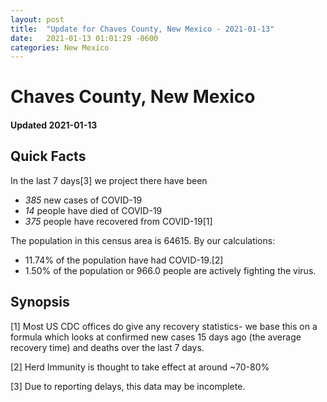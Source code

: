 ```yaml
---
layout: post
title:  "Update for Chaves County, New Mexico - 2021-01-13"
date:   2021-01-13 01:01:29 -0600
categories: New Mexico
---
```


# Chaves County, New Mexico
#### Updated 2021-01-13

## Quick Facts

In the last 7 days[3] we project there have been
- *385* new cases of COVID-19
- *14* people have died of COVID-19
- *375* people have recovered from COVID-19[1]

The population in this census area is 64615. By our calculations:
- 11.74% of the population have had COVID-19.[2]
- 1.50% of the population or 966.0 people are actively fighting the virus.

## Synopsis




[1] Most US CDC offices do give any recovery statistics- we base this on a formula which looks at confirmed new cases
15 days ago (the average recovery time) and deaths over the last 7 days.

[2] Herd Immunity is thought to take effect at around ~70-80%

[3] Due to reporting delays, this data may be incomplete.
 
    